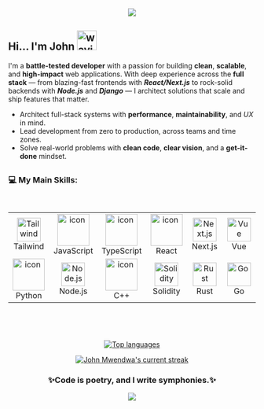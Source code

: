 ###

<p align="center">
    <img src="https://readme-typing-svg.herokuapp.com?lines=Never+Giveup!;I'm+a+Full-Stack+developer;Always+learning+new+things;Together,+we+can+shape+a+decentralized+future&center=true&width=500&height=50">
</p>

## Hi... I'm John <img src="https://user-images.githubusercontent.com/72663882/171687151-bb31c996-c9d2-49c8-b593-734946893b23.gif" alt="waving hand gif" aria-hidden="true" width="40" />

I'm a **battle-tested developer** with a passion for building **clean**, **scalable**, and **high-impact** web applications. With deep experience across the **full stack** — from blazing-fast frontends with **_React/Next.js_** to rock-solid backends with **_Node.js_** and **_Django_** — I architect solutions that scale and ship features that matter.

- Architect full-stack systems with **performance**, **maintainability**, and _UX_ in mind.
- Lead development from zero to production, across teams and time zones.
- Solve real-world problems with **clean code**, **clear vision**, and a **get-it-done** mindset.
  <br clear="both">
##

### 💻 My Main Skills:

<br/>

<div style="display: flex; align-items: flex-start; align: center">
<table align="center">
    <tr>
        <td align="center" width="96">
            <img src="https://skillicons.dev/icons?i=tailwind" width="48" height="48" alt="Tailwind" />
            <br>Tailwind
        </td>
        <td align="center" width="96">
            <img src="https://techstack-generator.vercel.app/js-icon.svg" alt="icon" width="65" height="65" />
            <br>JavaScript
        </td>
        <td align="center" width="96">
            <img src="https://techstack-generator.vercel.app/ts-icon.svg" alt="icon" width="65" height="65" />
            <br>TypeScript
        </td>
        <td align="center" width="96">
            <img src="https://techstack-generator.vercel.app/react-icon.svg" alt="icon" width="65" height="65" />
            <br>React
        </td>
        <td align="center" width="96">
            <img src="https://skillicons.dev/icons?i=nextjs" width="48" height="48" alt="Next.js" />
            <br>Next.js
        </td>
        <td align="center" width="96">
            <img src="https://skillicons.dev/icons?i=vue" width="48" height="48" alt="Vue" />
            <br>Vue
        </td>
    </tr>
    <tr>
        <td align="center" width="96">
            <img src="https://techstack-generator.vercel.app/python-icon.svg" alt="icon" width="65" height="65" />
            <br>Python
        </td>
        <td align="center" width="96">
            <img src="https://skillicons.dev/icons?i=nodejs" width="48" height="48" alt="Node.js" />
            <br>Node.js
        </td>
        <td align="center" width="96">
            <img src="https://techstack-generator.vercel.app/cpp-icon.svg" alt="icon" width="65" height="65" />
            <br>C++
        </td>
        <td align="center" width="96">
            <img src="https://skillicons.dev/icons?i=solidity" width="48" height="48" alt="Solidity" />
            <br>Solidity
        </td>
        <td align="center" width="96">
            <img src="https://skillicons.dev/icons?i=rust" width="48" height="48" alt="Rust" />
            <br>Rust
        </td>
        <td align="center" width="96">
            <img src="https://skillicons.dev/icons?i=go" width="48" height="48" alt="Go" />
            <br>Go
        </td>
    </tr>
</table>
</div>


##

<br/>

<div align="center" >

[![Top languages](https://github-readme-mwendwa.vercel.app/api/top-langs/?username=NeverGiveup0601&layout=compact&count_private=true&theme=blue-green&title_color=00b3ff)](#)

[![John Mwendwa's current streak](https://streak-stats.demolab.com/?user=NeverGiveup0601&count_private=true&theme=blue-green&title_color=00b3ff)](#)

</div>

###

<h3 align="center">✨Code is poetry, and I write symphonies.✨</h3>
<p align="center">
     <img src="https://capsule-render.vercel.app/api?type=waving&color=gradient&height=100&section=footer"/>
</p>
